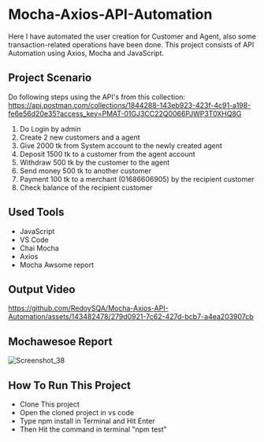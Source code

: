 # Mocha-Axios-API-Automation
  Here I have automated the user creation for Customer and Agent, also some transaction-related operations have been done. This project consists of API Automation using Axios, Mocha and JavaScript.
## Project Scenario
   Do following steps using the API's from this collection:
   https://api.postman.com/collections/1844288-143eb923-423f-4c91-a198-fe6e56d20e35?access_key=PMAT-01GJ3CC22Q0066PJWP3T0XHQ8G
   
   1. Do Login by admin
   2. Create 2 new customers and a agent
   3. Give 2000 tk from System account to the newly created agent
   4. Deposit 1500 tk to a customer from the agent account
   5. Withdraw 500 tk by the customer to the agent
   6. Send money 500 tk to another customer
   7. Payment 100 tk to a merchant (01686606905) by the recipient customer
   8. Check balance of the recipient customer
## Used Tools
   - JavaScript
   - VS Code
   - Chai Mocha
   - Axios
   - Mocha Awsome report
## Output Video
   https://github.com/RedoySQA/Mocha-Axios-API-Automation/assets/143482478/279d0921-7c62-427d-bcb7-a4ea203907cb
## Mochawesoe Report
   ![Screenshot_38](https://github.com/RedoySQA/Mocha-Axios-API-Automation/assets/143482478/a5834cc5-fcc1-4606-9cc7-e535fb039709)
## How To Run This Project
   - Clone This project
   - Open the cloned project in vs code
   - Type npm install in Terminal and Hit Enter
   - Then Hit the command in terminal "npm test"



